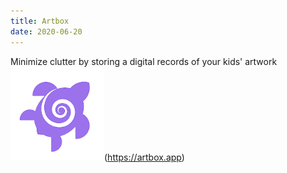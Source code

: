 ```yaml
---
title: Artbox
date: 2020-06-20
---
```

Minimize clutter by storing a digital records of your kids' artwork  
![](assets/artbox-icon.png)(https://artbox.app)  
